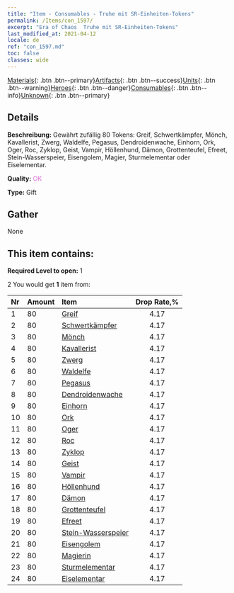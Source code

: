 ```yaml
---
title: "Item - Consumables - Truhe mit SR-Einheiten-Tokens"
permalink: /Items/con_1597/
excerpt: "Era of Chaos  Truhe mit SR-Einheiten-Tokens"
last_modified_at: 2021-04-12
locale: de
ref: "con_1597.md"
toc: false
classes: wide
---
```

 [Materials](/de/Items/){: .btn .btn--primary}[Artifacts](/de/Items/Artifacts/){: .btn .btn--success}[Units](/de/Items/Units/){: .btn .btn--warning}[Heroes](/de/Items/Heroes/){: .btn .btn--danger}[Consumables](/de/Items/Consumables/){: .btn .btn--info}[Unknown](/de/Items/Unknown/){: .btn .btn--primary}

## Details
 **Beschreibung:** Gewährt zufällig 80 Tokens: Greif, Schwertkämpfer, Mönch, Kavallerist, Zwerg, Waldelfe, Pegasus, Dendroidenwache, Einhorn, Ork, Oger, Roc, Zyklop, Geist, Vampir, Höllenhund, Dämon, Grottenteufel, Efreet, Stein-Wasserspeier, Eisengolem, Magier, Sturmelementar oder Eiselementar.

 **Quality:** <span style="color: #DA70D6">OK</span>

 **Type:** Gift

## Gather

  None

## This item contains:

 **Required Level to open:** 1

 2 You would get **1** item  from:

  | Nr | Amount |     Item    | Drop Rate,% |
  |:---|:-------|:------------|:---------:|
  | 1 | 80 | [Greif](/de/Items/unt_192/) | 4.17 | 
  | 2 | 80 | [Schwertkämpfer](/de/Items/unt_193/) | 4.17 | 
  | 3 | 80 | [Mönch](/de/Items/unt_194/) | 4.17 | 
  | 4 | 80 | [Kavallerist](/de/Items/unt_195/) | 4.17 | 
  | 5 | 80 | [Zwerg](/de/Items/unt_200/) | 4.17 | 
  | 6 | 80 | [Waldelfe](/de/Items/unt_201/) | 4.17 | 
  | 7 | 80 | [Pegasus](/de/Items/unt_202/) | 4.17 | 
  | 8 | 80 | [Dendroidenwache](/de/Items/unt_203/) | 4.17 | 
  | 9 | 80 | [Einhorn](/de/Items/unt_204/) | 4.17 | 
  | 10 | 80 | [Ork](/de/Items/unt_219/) | 4.17 | 
  | 11 | 80 | [Oger](/de/Items/unt_220/) | 4.17 | 
  | 12 | 80 | [Roc](/de/Items/unt_221/) | 4.17 | 
  | 13 | 80 | [Zyklop](/de/Items/unt_222/) | 4.17 | 
  | 14 | 80 | [Geist](/de/Items/unt_210/) | 4.17 | 
  | 15 | 80 | [Vampir](/de/Items/unt_211/) | 4.17 | 
  | 16 | 80 | [Höllenhund](/de/Items/unt_228/) | 4.17 | 
  | 17 | 80 | [Dämon](/de/Items/unt_229/) | 4.17 | 
  | 18 | 80 | [Grottenteufel](/de/Items/unt_230/) | 4.17 | 
  | 19 | 80 | [Efreet](/de/Items/unt_231/) | 4.17 | 
  | 20 | 80 | [Stein-Wasserspeier](/de/Items/unt_236/) | 4.17 | 
  | 21 | 80 | [Eisengolem](/de/Items/unt_237/) | 4.17 | 
  | 22 | 80 | [Magierin](/de/Items/unt_238/) | 4.17 | 
  | 23 | 80 | [Sturmelementar](/de/Items/unt_263/) | 4.17 | 
  | 24 | 80 | [Eiselementar](/de/Items/unt_264/) | 4.17 | 

